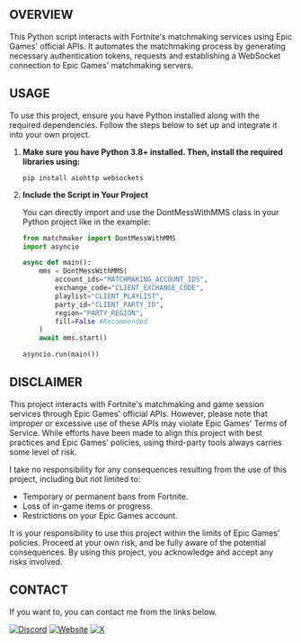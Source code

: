 ## OVERVIEW
This Python script interacts with Fortnite's matchmaking services using Epic Games' official APIs. It automates the matchmaking process by generating necessary authentication tokens, requests and establishing a WebSocket connection to Epic Games' matchmaking servers.

## USAGE
To use this project, ensure you have Python installed along with the required dependencies. Follow the steps below to set up and integrate it into your own project.

1. **Make sure you have Python 3.8+ installed. Then, install the required libraries using:**
   
   ```
   pip install aiohttp websockets
   ```
2. **Include the Script in Your Project**

    You can directly import and use the DontMessWithMMS class in your Python project like in the example:
    ```py
    from matchmaker import DontMessWithMMS
    import asyncio

    async def main():
        mms = DontMessWithMMS(
            account_ids="MATCHMAKING_ACCOUNT_IDS",
            exchange_code="CLIENT_EXCHANGE_CODE",
            playlist="CLIENT_PLAYLIST",
            party_id="CLIENT_PARTY_ID",
            region="PARTY_REGION",
            fill=False #Recommended
        )
        await mms.start()
    
    asyncio.run(main())
    ```

## DISCLAIMER
This project interacts with Fortnite's matchmaking and game session services through Epic Games' official APIs. However, please note that improper or excessive use of these APIs may violate Epic Games' Terms of Service. While efforts have been made to align this project with best practices and Epic Games' policies, using third-party tools always carries some level of risk.

I take no responsibility for any consequences resulting from the use of this project, including but not limited to:

- Temporary or permanent bans from Fortnite.
- Loss of in-game items or progress.
- Restrictions on your Epic Games account.

It is your responsibility to use this project within the limits of Epic Games' policies. Proceed at your own risk, and be fully aware of the potential consequences. By using this project, you acknowledge and accept any risks involved.

## CONTACT
If you want to, you can contact me from the links below.

[![Discord](https://img.shields.io/badge/Discord-%237289DA.svg?style=for-the-badge&logo=discord&logoColor=white)](https://discord.com/users/341886629142593537)
[![Website](https://img.shields.io/badge/🔗%20LIQUTCH.DEV-white.svg?style=for-the-badge&logo=link&logoColor=black&color=EDF2F7)](https://liqutch.dev)
[![X](https://img.shields.io/badge/X-%23000000.svg?style=for-the-badge&logo=x&logoColor=white)](https://twitter.com/Liqutch)
